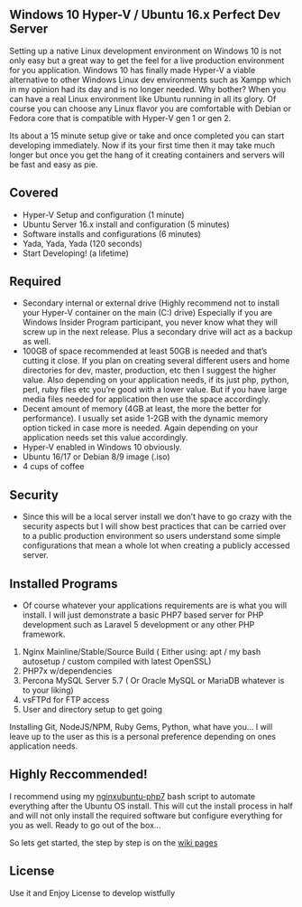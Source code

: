 ## Windows 10 Hyper-V / Ubuntu 16.x Perfect Dev Server

Setting up a native Linux development environment on Windows 10 is not only easy but a great way to get the feel for a live production environment for you application. Windows 10 has finally made Hyper-V a viable alternative to other Windows Linux dev environments such as Xampp which in my opinion had its day and is no longer needed. Why bother? When you can have a real Linux environment like Ubuntu running in all its glory. Of course you can choose any Linux flavor you are comfortable with Debian or Fedora core that is compatible with Hyper-V gen 1 or gen 2.

Its about a 15 minute setup give or take and once completed you can start developing immediately. Now if its your first time then it may take much longer but once you get the hang of it creating containers and servers will be fast and easy as pie.

## Covered

- Hyper-V Setup and configuration (1 minute)
- Ubuntu Server 16.x install and configuration (5 minutes)
- Software installs and configurations (6 minutes)
- Yada, Yada, Yada (120 seconds)
- Start Developing! (a lifetime)

## Required

- Secondary internal or external drive (Highly recommend not to install your Hyper-V container on the main (C:) drive) Especially if you are Windows Insider Program participant, you never know what they will screw up in the next release. Plus a secondary drive will act as a backup as well.
- 100GB of space recommended at least 50GB is needed and that’s cutting it close. If you plan on creating several different users and home directories for dev, master, production, etc then I suggest the higher value. Also depending on your application needs, if its just php, python, perl, ruby files etc you’re good with a lower value. But if you have large media files needed for application then use the space accordingly.
- Decent amount of memory (4GB at least, the more the better for performance). I usually set aside 1-2GB with the dynamic memory option ticked in case more is needed. Again depending on your application needs set this value accordingly.
- Hyper-V enabled in Windows 10 obviously.
- Ubuntu 16/17 or Debian 8/9 image (.iso)
- 4 cups of coffee

## Security

- Since this will be a local server install we don’t have to go crazy with the security aspects but I will show best practices that can be carried over to a public production environment so users understand some simple configurations that mean a whole lot when creating a publicly accessed server.

## Installed Programs

- Of course whatever your applications requirements are is what you will install. I will just demonstrate a basic PHP7 based server for PHP development such as Laravel 5 development or any other PHP framework.

1. Nginx Mainline/Stable/Source Build ( Either using: apt / my bash autosetup / custom compiled with latest OpenSSL)
2. PHP7x w/dependencies
3. Percona MySQL Server 5.7 ( Or Oracle MySQL or MariaDB whatever is to your liking)
4. vsFTPd for FTP access
5. User and directory setup to get going

Installing Git, NodeJS/NPM, Ruby Gems, Python, what have you... I will leave up to the user as this is a personal preference depending on ones application needs.

## Highly Reccommended!

I recommend using my [nginxubuntu-php7](https://github.com/GaryCornell/nginxubuntu-php7) bash script to automate everything after the Ubuntu OS install. This will cut the install process in half and will not only install the required software but configure everything for you as well. Ready to go out of the box...

So lets get started, the step by step is on the [wiki pages](https://github.com/GaryCornell/Win-10-Hyper-V-Ubuntu-16.x-Perfect-Dev-Server/wiki/Getting-Started)

## License

Use it and Enjoy License to develop wistfully



